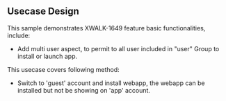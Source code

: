 ## Usecase Design

This sample demonstrates XWALK-1649 feature basic functionalities, include:
 
* Add multi user aspect, to permit to all user included in "user" Group to install or launch app.

This usecase covers following method:

* Switch to 'guest' account and install webapp, the webapp can be installed but not be showing on 'app' account.
